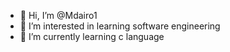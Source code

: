 - 👋 Hi, I’m @Mdairo1
- 👀 I’m interested in learning software engineering 
- 🌱 I’m currently learning c language

<!---
Mdairo1/Mdairo1 is a ✨ special ✨ repository because its `README.md` (this file) appears on your GitHub profile.
You can click the Preview link to take a look at your changes.
--->
